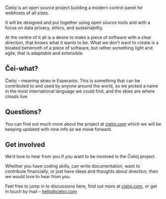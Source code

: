Ĉieloj is an open source project building a modern control panel for webhosts of all sizes.

It will be designed and put together using open source tools and with a focus on data privacy, ethics, and sustainability.

At the centre of it all is a desire to make a piece of software with a clear direction, that knows what it wants to be. What we don’t want to create is a bloated behemoth of a piece of software, but rather something light and agile, that is adaptable and extensible.

## Ĉei-what?

Ĉieloj – meaning skies in Esperanto. This is something that can be contributed to and used by anyone around the world, so we picked a name in the most international language we could find, and the skies are where clouds live.

## Questions?

You can find out much more about the project at [cieloj.com](https://cieloj.com) which we will be keeping updated with new info as we move forward. 

## Get involved

We’d love to hear from you if you want to be involved in the Ĉieloj project.

Whether you have coding skills, can write documentation, want to contribute financially, or just have ideas and thoughts about direction, then we would love to hear from you.

Feel free to jump in to discussions here, find out more at [cieloj.com](https://cieloj.com), or get in touch by mail – hello@cieloj.com
